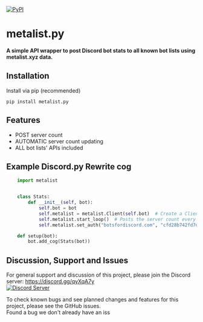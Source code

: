 [![PyPI](https://img.shields.io/pypi/v/metalist.py.svg)](https://pypi.org/project/metalist.py/)

# metalist.py
**A simple API wrapper to post Discord bot stats to all known bot lists using metalist.xyz data.**

## Installation

Install via pip (recommended)

    pip install metalist.py

## Features

* POST server count
* AUTOMATIC server count updating
* ALL bot lists' APIs included

## Example Discord.py Rewrite cog


```Python
    import metalist


    class Stats:
        def __init__(self, bot):
            self.bot = bot
            self.metalist = metalist.Client(self.bot)  # Create a Client instance
            self.metalist.start_loop()  # Posts the server count every 30 minutes
            self.metalist.set_auth("botsfordiscord.com", "cfd28b742fd7ddfab1a211934c88f3d483431e639f6564193") # Set authorisation token for a bot list

    def setup(bot):
        bot.add_cog(Stats(bot))
```

## Discussion, Support and Issues
For general support and discussion of this project, please join the Discord server: https://discord.gg/qyXqA7y \
[![Discord Server](https://discordapp.com/api/guilds/204663881799303168/widget.png?style=banner2)](https://discord.gg/qyXqA7y)

To check known bugs and see planned changes and features for this project, please see the GitHub issues.\
Found a bug we don't already have an iss
